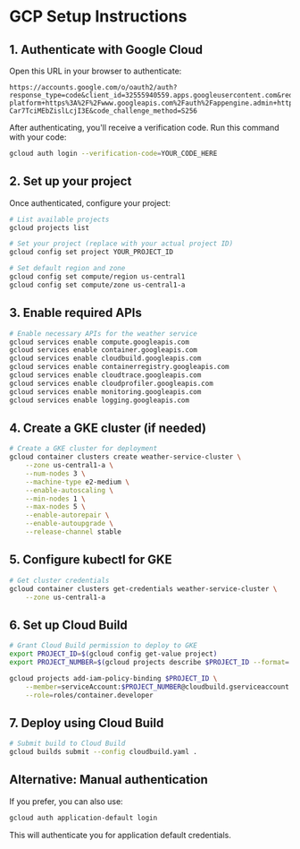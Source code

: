 # GCP Setup Instructions

## 1. Authenticate with Google Cloud

Open this URL in your browser to authenticate:
```
https://accounts.google.com/o/oauth2/auth?response_type=code&client_id=32555940559.apps.googleusercontent.com&redirect_uri=https%3A%2F%2Fsdk.cloud.google.com%2Fauthcode.html&scope=openid+https%3A%2F%2Fwww.googleapis.com%2Fauth%2Fuserinfo.email+https%3A%2F%2Fwww.googleapis.com%2Fauth%2Fcloud-platform+https%3A%2F%2Fwww.googleapis.com%2Fauth%2Fappengine.admin+https%3A%2F%2Fwww.googleapis.com%2Fauth%2Fsqlservice.login+https%3A%2F%2Fwww.googleapis.com%2Fauth%2Fcompute+https%3A%2F%2Fwww.googleapis.com%2Fauth%2Faccounts.reauth&state=zxRDnwF1TVqcstNRziI4p4cKZh86pE&prompt=consent&token_usage=remote&access_type=offline&code_challenge=DcfSX9d4Qpj5M8dKIEVdPC-Car7TciMEbZislLcjI3E&code_challenge_method=S256
```

After authenticating, you'll receive a verification code. Run this command with your code:
```bash
gcloud auth login --verification-code=YOUR_CODE_HERE
```

## 2. Set up your project

Once authenticated, configure your project:
```bash
# List available projects
gcloud projects list

# Set your project (replace with your actual project ID)
gcloud config set project YOUR_PROJECT_ID

# Set default region and zone
gcloud config set compute/region us-central1
gcloud config set compute/zone us-central1-a
```

## 3. Enable required APIs

```bash
# Enable necessary APIs for the weather service
gcloud services enable compute.googleapis.com
gcloud services enable container.googleapis.com
gcloud services enable cloudbuild.googleapis.com
gcloud services enable containerregistry.googleapis.com
gcloud services enable cloudtrace.googleapis.com
gcloud services enable cloudprofiler.googleapis.com
gcloud services enable monitoring.googleapis.com
gcloud services enable logging.googleapis.com
```

## 4. Create a GKE cluster (if needed)

```bash
# Create a GKE cluster for deployment
gcloud container clusters create weather-service-cluster \
    --zone us-central1-a \
    --num-nodes 3 \
    --machine-type e2-medium \
    --enable-autoscaling \
    --min-nodes 1 \
    --max-nodes 5 \
    --enable-autorepair \
    --enable-autoupgrade \
    --release-channel stable
```

## 5. Configure kubectl for GKE

```bash
# Get cluster credentials
gcloud container clusters get-credentials weather-service-cluster \
    --zone us-central1-a
```

## 6. Set up Cloud Build

```bash
# Grant Cloud Build permission to deploy to GKE
export PROJECT_ID=$(gcloud config get-value project)
export PROJECT_NUMBER=$(gcloud projects describe $PROJECT_ID --format='value(projectNumber)')

gcloud projects add-iam-policy-binding $PROJECT_ID \
    --member=serviceAccount:$PROJECT_NUMBER@cloudbuild.gserviceaccount.com \
    --role=roles/container.developer
```

## 7. Deploy using Cloud Build

```bash
# Submit build to Cloud Build
gcloud builds submit --config cloudbuild.yaml .
```

## Alternative: Manual authentication

If you prefer, you can also use:
```bash
gcloud auth application-default login
```

This will authenticate you for application default credentials.
